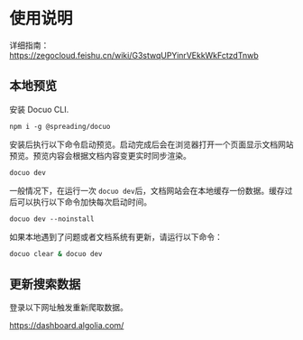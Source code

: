 # 使用说明

详细指南：https://zegocloud.feishu.cn/wiki/G3stwqUPYinrVEkkWkFctzdTnwb



## 本地预览

安装 Docuo CLI.

```
npm i -g @spreading/docuo
```

安装后执行以下命令启动预览。启动完成后会在浏览器打开一个页面显示文档网站预览。预览内容会根据文档内容变更实时同步渲染。

```
docuo dev
```

一般情况下，在运行一次 `docuo dev`后，文档网站会在本地缓存一份数据。缓存过后可以执行以下命令加快每次启动时间。
```
docuo dev --noinstall
```

如果本地遇到了问题或者文档系统有更新，请运行以下命令：
```bash
docuo clear & docuo dev
```



## 更新搜索数据

登录以下网址触发重新爬取数据。

https://dashboard.algolia.com/
